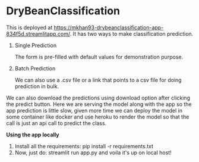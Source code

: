 # DryBeanClassification
This is deployed at https://mkhan93-drybeanclassification-app-834f5d.streamlitapp.com/.
It has two ways to make classification prediction.
1. Single Prediction


   The form is pre-filled with default values for demonstration purpose.
2. Batch Prediction 


   We can also use a .csv file or a link that points to a csv file for doing
   prediction in bulk.
   
   
We can also download the predictions using download option after clicking the predict button.
Here we are serving the model along with the app so the app prediction is little slow, given more
time we can deploy the model in some container like docker and use heroku to render the model
so that the call is just an api call to predict the class.

**Using the app locally**
1. Install all the requirements: pip install -r requirements.txt
2. Now, just do: streamlit run app.py and voila it's up on local host!
